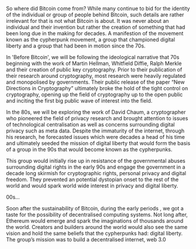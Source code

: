 So where did Bitcoin come from? While many continue to bid for the identity of the individual or group of people behind Bitcoin, such details are rather irrelevant for that is not what Bitcoin is about. It was never about an individual and their invention but rather the creation of something that had been long due in the making for decades. A manifestion of the movement known as the cypherpunk movement, a group that championed digital liberty and a group that had been in motion since the 70s.

In 'Before Bitcoin', we will be following the ideological narrative that 70s beginning with the work of Martin Hellman, Whitfield Diffie, Ralph Merkle and their creation of public key cryptography. Prior to their publication of their research around cryptography, most research were heavily regulated and monopolised by governments. Their public release of the paper “New Directions in Cryptography” ultimately broke the hold of the tight control on cryptography, opening up the field of cryptography up to the open public and inciting the first big public wave of interest into the field.

In the 80s, we will be exploring the work of David Chaum, a cryptographer who pioneered the field of privacy research and brought attention to issues of technological centralisation as well as concerns surrounding digital privacy such as meta data. Despite the immaturity of the internet, through his research, he forecasted issues which were decades a head of his time and ultimately seeded the mission of digital liberty that would form the basis of a group in the 90s that would become known as the cypherpunks.

This group would initially rise up in resistance of the governmental abuses surrounding digital rights in the early 90s and engage the government in a decade long skirmish for cryptographic rights, personal privacy and digital freedom. They prevented an potential dystopian onset to the rest of the world and would spark world wide interest in privacy and digital liberty.

00s…

Soon after the sustainability of Bitcoin, during the early periods , we got a taste for the possibility of decentralised computing systems. Not long after, Ethereum would emerge and spark the imaginations of thousands around the world. Creators and builders around the world would also see the same vision and hold the same beliefs that the cypherpunks had: digital liberty. The group’s mission was to build a decentralised internet, web 3.0
